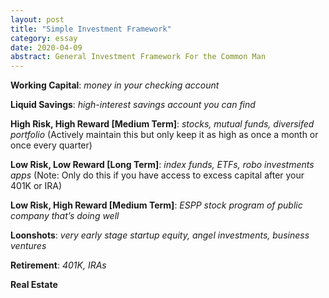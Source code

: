 ```yaml
---
layout: post
title: "Simple Investment Framework"
category: essay
date: 2020-04-09
abstract: General Investment Framework For the Common Man
---
```


**Working Capital**: _money in your checking account_  

**Liquid Savings**: _high-interest savings account you can find_  

**High Risk, High Reward [Medium Term]**: _stocks, mutual funds, diversifed portfolio_  (Actively maintain this but only keep it as high as once a month or once every quarter)  

**Low Risk, Low Reward [Long Term]**: _index funds, ETFs, robo investments apps_ (Note: Only do this if you have access to excess capital after your 401K or IRA)    

**Low Risk, High Reward [Medium Term]**: _ESPP stock program of public company that’s doing well_  

**Loonshots**: _very early stage startup equity, angel investments, business ventures_  

**Retirement**: _401K, IRAs_  

**Real Estate**  